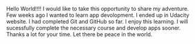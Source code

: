 Hello World!!!!
I would like to take this opportunity to share my adventure.
Few weeks ago I wanted to learn app devolopment.
I ended up in Udacity website. I had completed Git and GitHub so far.
I enjoy this learning. I will sucessfully complete the necessary course and develop apps sooner.
Thanks a lot for your time.
Let there be peace in the world.